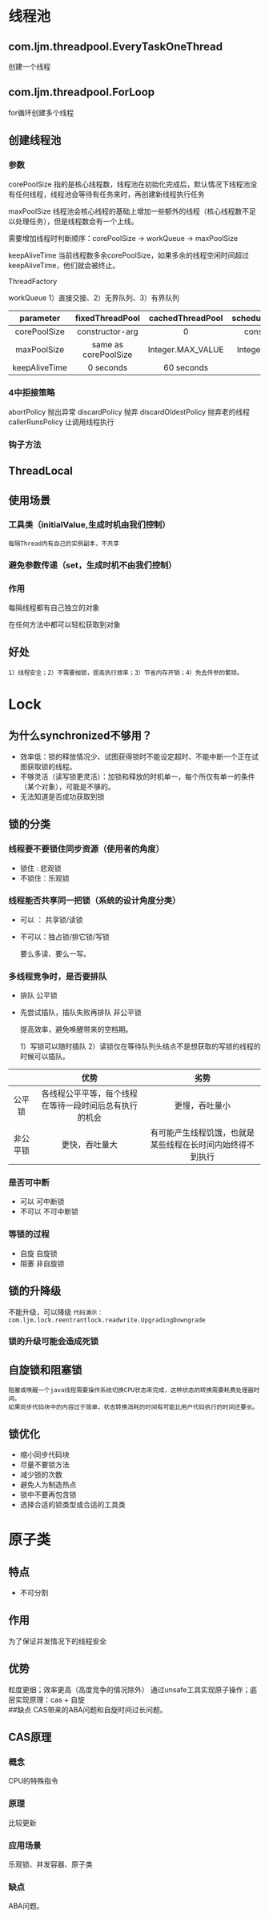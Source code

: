 # 线程池
## com.ljm.threadpool.EveryTaskOneThread
创建一个线程
## com.ljm.threadpool.ForLoop
for循环创建多个线程
## 创建线程池
### 参数
corePoolSize 指的是核心线程数，线程池在初始化完成后，默认情况下线程池没有任何线程，线程池会等待有任务来时，再创建新线程执行任务
 
maxPoolSize 线程池会核心线程的基础上增加一些额外的线程（核心线程数不足以处理任务），但是线程数会有一个上线。

需要增加线程时判断顺序：corePoolSize -> workQueue -> maxPoolSize 

keepAliveTime  当前线程数多余corePoolSize，如果多余的线程空闲时间超过keepAliveTime，他们就会被终止。

ThreadFactory 

workQueue 
    1）直接交接、2）无界队列、3）有界队列
    
|   parameter  |  fixedThreadPool  |  cachedThreadPool  |  scheduledThreadPool  |  singleThreadPool  |
|  :----: | :----:  | :----:  | :----:  | :----:  |
| corePoolSize | constructor-arg | 0 |  constructor-arg | 1|
| maxPoolSize | same as corePoolSize | Integer.MAX_VALUE | Integer.MAX_VALUE |1|
| keepAliveTime | 0 seconds | 60 seconds | 0 | 0seconds|

### 4中拒接策略

abortPolicy 抛出异常
discardPolicy 抛弃
discardOldestPolicy 抛弃老的线程
callerRunsPolicy 让调用线程执行

### 钩子方法

## ThreadLocal
## 使用场景
### 工具类（initialValue,生成时机由我们控制）
    每隔Thread内有自己的实例副本，不共享
### 避免参数传递（set，生成时机不由我们控制）
### 作用
 每隔线程都有自己独立的对象 
 
 在任何方法中都可以轻松获取到对象
## 好处
    1）线程安全；2）不需要枷锁，提高执行效率；3）节省内存开销；4）免去传参的繁琐。
# Lock
## 为什么synchronized不够用？
- 效率低：锁的释放情况少、试图获得锁时不能设定超时、不能中断一个正在试图获取锁的线程。
- 不够灵活（读写锁更灵活）：加锁和释放的时机单一，每个所仅有单一的条件（某个对象），可能是不够的。
- 无法知道是否成功获取到锁
## 锁的分类
### 线程要不要锁住同步资源（使用者的角度）
- 锁住 : 悲观锁
- 不锁住：乐观锁
### 线程能否共享同一把锁（系统的设计角度分类）
- 可以 ： 共享锁/读锁
- 不可以：独占锁/排它锁/写锁

    要么多读、要么一写。


### 多线程竞争时，是否要排队
- 排队 公平锁
- 先尝试插队，插队失败再排队 非公平锁

    提高效率，避免唤醒带来的空档期。
    
    1）写锁可以随时插队 2）读锁仅在等待队列头结点不是想获取的写锁的线程的时候可以插队。
    
 |     |  优势  |  劣势  |  
 |  :----: | :----:  | :----:  |
 | 公平锁 | 各线程公平平等，每个线程在等待一段时间后总有执行的机会 | 更慢，吞吐量小 |  
 | 非公平锁 | 更快，吞吐量大 | 有可能产生线程饥饿，也就是某些线程在长时间内始终得不到执行 |

### 是否可中断
- 可以 可中断锁
- 不可以 不可中断锁
### 等锁的过程
- 自旋 自旋锁
- 阻塞 非自旋锁

## 锁的升降级 
不能升级，可以降级
`代码演示： com.ljm.lock.reentrantlock.readwrite.UpgradingDowngrade`
### 锁的升级可能会造成死锁
## 自旋锁和阻塞锁
    阻塞或唤醒一个java线程需要操作系统切换CPU状态来完成，这种状态的转换需要耗费处理器时间。
    如果同步代码块中的内容过于简单，状态转换消耗的时间有可能比用户代码执行的时间还要长。
## 锁优化
- 缩小同步代码块
- 尽量不要锁方法
- 减少锁的次数
- 避免人为制造热点
- 锁中不要再包含锁
- 选择合适的锁类型或合适的工具类

# 原子类
## 特点
- 不可分割
## 作用
为了保证并发情况下的线程安全
## 优势
   粒度更细；效率更高（高度竞争的情况除外）
通过unsafe工具实现原子操作；底层实现原理：cas + 自旋  
##缺点
CAS带来的ABA问题和自旋时间过长问题。

## CAS原理
### 概念
CPU的特殊指令
### 原理
比较更新
### 应用场景
乐观锁、并发容器、原子类
### 缺点
ABA问题。





